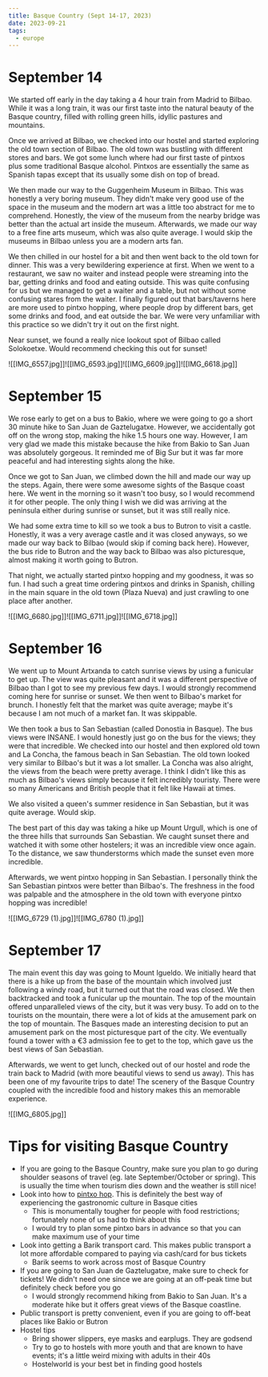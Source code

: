 ```yaml
---
title: Basque Country (Sept 14-17, 2023)
date: 2023-09-21
tags:
  - europe
---
```

# September 14

We started off early in the day taking a 4 hour train from Madrid to Bilbao. While it was a long train, it was our first taste into the natural beauty of the Basque country, filled with rolling green hills, idyllic pastures and mountains.

Once we arrived at Bilbao, we checked into our hostel and started exploring the old town section of Bilbao. The old town was bustling with different stores and bars. We got some lunch where had our first taste of pintxos plus some traditional Basque alcohol. Pintxos are essentially the same as Spanish tapas except that its usually some dish on top of bread.

We then made our way to the Guggenheim Museum in Bilbao. This was honestly a very boring museum. They didn't make very good use of the space in the museum and the modern art was a little too abstract for me to comprehend. Honestly, the view of the museum from the nearby bridge was better than the actual art inside the museum. Afterwards, we made our way to a free fine arts museum, which was also quite average. I would skip the museums in Bilbao unless you are a modern arts fan.

We then chilled in our hostel for a bit and then went back to the old town for dinner. This was a very bewildering experience at first. When we went to a restaurant, we saw no waiter and instead people were streaming into the bar, getting drinks and food and eating outside. This was quite confusing for us but we managed to get a waiter and a table, but not without some confusing stares from the waiter. I finally figured out that bars/taverns here are more used to pintxo hopping, where people drop by different bars, get some drinks and food, and eat outside the bar. We were very unfamiliar with this practice so we didn't try it out on the first night.

Near sunset, we found a really nice lookout spot of Bilbao called Solokoetxe. Would recommend checking this out for sunset!

![[IMG_6557.jpg]]![[IMG_6593.jpg]]![[IMG_6609.jpg]]![[IMG_6618.jpg]]

# September 15

We rose early to get on a bus to Bakio, where we were going to go a short 30 minute hike to San Juan de Gaztelugatxe. However, we accidentally got off on the wrong stop, making the hike 1.5 hours one way. However, I am very glad we made this mistake because the hike from Bakio to San Juan was absolutely gorgeous. It reminded me of Big Sur but it was far more peaceful and had interesting sights along the hike.

Once we got to San Juan, we climbed down the hill and made our way up the steps. Again, there were some awesome sights of the Basque coast here. We went in the morning so it wasn't too busy, so I would recommend it for other people. The only thing I wish we did was arriving at the peninsula either during sunrise or sunset, but it was still really nice.

We had some extra time to kill so we took a bus to Butron to visit a castle. Honestly, it was a very average castle and it was closed anyways, so we made our way back to Bilbao (would skip if coming back here). However, the bus ride to Butron and the way back to Bilbao was also picturesque, almost making it worth going to Butron.

That night, we actually started pintxo hopping and my goodness, it was so fun. I had such a great time ordering pintxos and drinks in Spanish, chilling in the main square in the old town (Plaza Nueva) and just crawling to one place after another.

![[IMG_6680.jpg]]![[IMG_6711.jpg]]![[IMG_6718.jpg]]

# September 16

We went up to Mount Artxanda to catch sunrise views by using a funicular to get up. The view was quite pleasant and it was a different perspective of Bilbao than I got to see my previous few days. I would strongly recommend coming here for sunrise or sunset. We then went to Bilbao's market for brunch. I honestly felt that the market was quite average; maybe it's because I am not much of a market fan. It was skippable.

We then took a bus to San Sebastian (called Donostia in Basque). The bus views were INSANE. I would honestly just go on the bus for the views; they were that incredible. We checked into our hostel and then explored old town and La Concha, the famous beach in San Sebastian. The old town looked very similar to Bilbao's but it was a lot smaller. La Concha was also alright, the views from the beach were pretty average. I think I didn't like this as much as Bilbao's views simply because it felt incredibly touristy. There were so many Americans and British people that it felt like Hawaii at times.

We also visited a queen's summer residence in San Sebastian, but it was quite average. Would skip.

The best part of this day was taking a hike up Mount Urgull, which is one of the three hills that surrounds San Sebastian. We caught sunset there and watched it with some other hostelers; it was an incredible view once again. To the distance, we saw thunderstorms which made the sunset even more incredible.

Afterwards, we went pintxo hopping in San Sebastian. I personally think the San Sebastian pintxos were better than Bilbao's. The freshness in the food was palpable and the atmosphere in the old town with everyone pintxo hopping was incredible!

![[IMG_6729 (1).jpg]]![[IMG_6780 (1).jpg]]
# September 17

The main event this day was going to Mount Igueldo. We initially heard that there is a hike up from the base of the mountain which involved just following a windy road, but it turned out that the road was closed. We then backtracked and took a funicular up the mountain. The top of the mountain offered unparalleled views of the city, but it was very busy. To add on to the tourists on the mountain, there were a lot of kids at the amusement park on the top of mountain. The Basques made an interesting decision to put an amusement park on the most picturesque part of the city. We eventually found a tower with a €3 admission fee to get to the top, which gave us the best views of San Sebastian.

Afterwards, we went to get lunch, checked out of our hostel and rode the train back to Madrid (with more beautiful views to send us away). This has been one of my favourite trips to date! The scenery of the Basque Country coupled with the incredible food and history makes this an memorable experience.

![[IMG_6805.jpg]]

# Tips for visiting Basque Country

* If you are going to the Basque Country, make sure you plan to go during shoulder seasons of travel (eg. late September/October or spring). This is usually the time when tourism dies down and the weather is still nice!
* Look into how to [pintxo hop](https://matadornetwork.com/read/pintxo-crawl-basque-country/). This is definitely the best way of experiencing the gastronomic culture in Basque cities
  * This is monumentally tougher for people with food restrictions; fortunately none of us had to think about this
  * I would try to plan some pintxo bars in advance so that you can make maximum use of your time
* Look into getting a Barik transport card. This makes public transport a lot more affordable compared to paying via cash/card for bus tickets
  * Barik seems to work across most of Basque Country
* If you are going to San Juan de Gaztelugatxe, make sure to check for tickets! We didn't need one since we are going at an off-peak time but definitely check before you go
  * I would strongly recommend hiking from Bakio to San Juan. It's a moderate hike but it offers great views of the Basque coastline.
* Public transport is pretty convenient, even if you are going to off-beat places like Bakio or Butron
* Hostel tips
  * Bring shower slippers, eye masks and earplugs. They are godsend
  * Try to go to hostels with more youth and that are known to have events; it's a little weird mixing with adults in their 40s
  * Hostelworld is your best bet in finding good hostels
